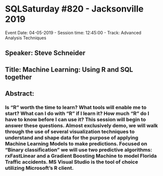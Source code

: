 # SQLSaturday #820 - Jacksonville 2019
Event Date: 04-05-2019 - Session time: 12:45:00 - Track: Advanced Analysis Techniques
## Speaker: Steve Schneider
## Title: Machine Learning: Using R and SQL together
## Abstract:
### Is “R” worth the time to learn?  What tools will enable me to start?  What can I do with “R” if I learn it?  How much “R” do I have to know before I can use it?  This session will begin to answer these questions.  Almost exclusively demo, we will walk through the use of several visualization techniques to understand and shape data for the purpose of applying Machine Learning Models to make predictions.  Focused on “Binary classification” we will use two predictive algorithms:  rxFastLinear and a Gradient Boosting Machine to model Florida Traffic accidents.  MS Visual Studio is the tool of choice utilizing Microsoft’s R client.
